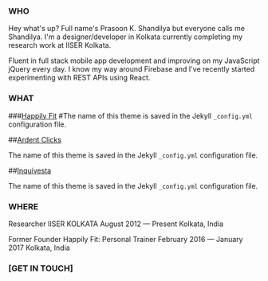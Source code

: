 [//]: # (This may be the most platform independent comment)

<!---
your comment goes here
and here

You can use the [editor on GitHub](https://github.com/PrasoonShandilya/prasoonshandilya.github.io/edit/master/index.md) to maintain and preview the content for your website in Markdown files.
-->

### WHO

Hey what's up? Full name's Prasoon K. Shandilya but everyone calls me Shandilya. I'm a designer/developer in Kolkata currently completing my research work at IISER Kolkata.

Fluent in full stack mobile app development and improving on my JavaScript jQuery every day. I know my way around Firebase and I've recently started experimenting with REST APIs using React.


### WHAT

###[Happily Fit](https://github.com/PrasoonShandilya/prasoonshandilya.github.io/settings)
#The name of this theme is saved in the Jekyll `_config.yml` configuration file.

##[Ardent Clicks](https://github.com/PrasoonShandilya/prasoonshandilya.github.io/settings)

The name of this theme is saved in the Jekyll `_config.yml` configuration file.

##[Inquivesta](https://github.com/PrasoonShandilya/prasoonshandilya.github.io/settings)

The name of this theme is saved in the Jekyll `_config.yml` configuration file.

### WHERE

Researcher
IISER KOLKATA
August 2012 — Present
Kolkata, India

Former Founder
Happily Fit: Personal Trainer
February 2016 — January 2017
Kolkata, India

### [GET IN TOUCH]
